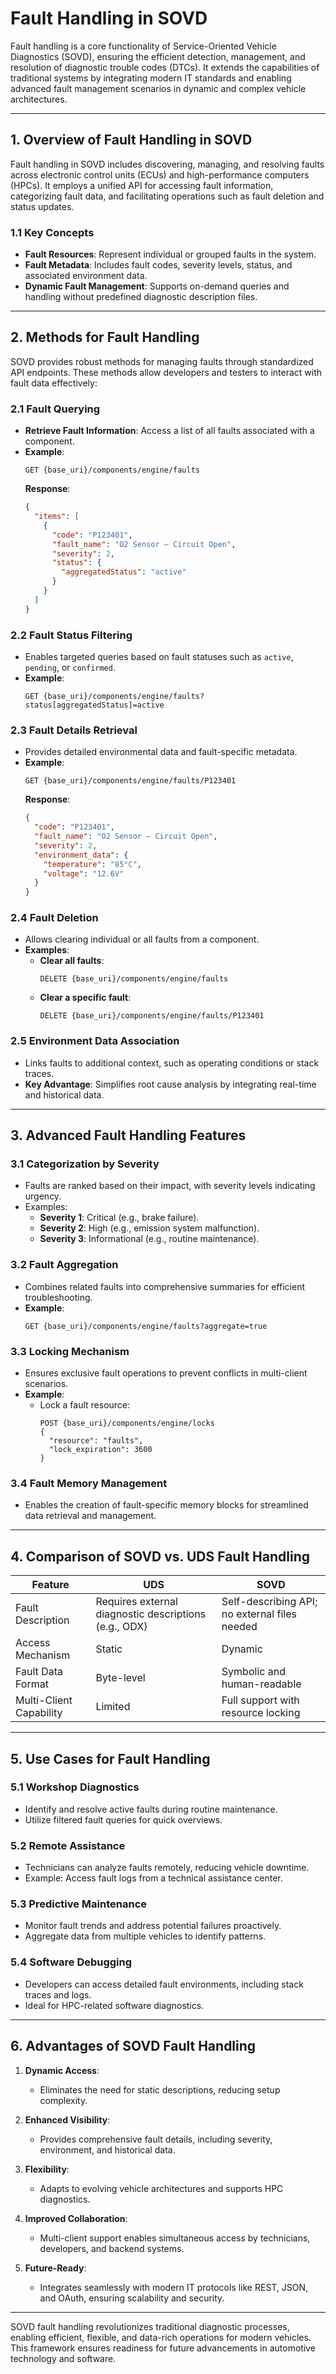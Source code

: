 # Fault Handling in SOVD

Fault handling is a core functionality of Service-Oriented Vehicle Diagnostics (SOVD), ensuring the efficient detection, management, and resolution of diagnostic trouble codes (DTCs). It extends the capabilities of traditional systems by integrating modern IT standards and enabling advanced fault management scenarios in dynamic and complex vehicle architectures.

---

## 1. **Overview of Fault Handling in SOVD**

Fault handling in SOVD includes discovering, managing, and resolving faults across electronic control units (ECUs) and high-performance computers (HPCs). It employs a unified API for accessing fault information, categorizing fault data, and facilitating operations such as fault deletion and status updates.

### 1.1 **Key Concepts**
- **Fault Resources**: Represent individual or grouped faults in the system.
- **Fault Metadata**: Includes fault codes, severity levels, status, and associated environment data.
- **Dynamic Fault Management**: Supports on-demand queries and handling without predefined diagnostic description files.

---

## 2. **Methods for Fault Handling**

SOVD provides robust methods for managing faults through standardized API endpoints. These methods allow developers and testers to interact with fault data effectively:

### 2.1 **Fault Querying**
   - **Retrieve Fault Information**: Access a list of all faults associated with a component.
   - **Example**:
     ```http
     GET {base_uri}/components/engine/faults
     ```
     **Response**:
     ```json
     {
       "items": [
         {
           "code": "P123401",
           "fault_name": "O2 Sensor – Circuit Open",
           "severity": 2,
           "status": {
             "aggregatedStatus": "active"
           }
         }
       ]
     }
     ```

### 2.2 **Fault Status Filtering**
   - Enables targeted queries based on fault statuses such as `active`, `pending`, or `confirmed`.
   - **Example**:
     ```http
     GET {base_uri}/components/engine/faults?status[aggregatedStatus]=active
     ```

### 2.3 **Fault Details Retrieval**
   - Provides detailed environmental data and fault-specific metadata.
   - **Example**:
     ```http
     GET {base_uri}/components/engine/faults/P123401
     ```
     **Response**:
     ```json
     {
       "code": "P123401",
       "fault_name": "O2 Sensor – Circuit Open",
       "severity": 2,
       "environment_data": {
         "temperature": "85°C",
         "voltage": "12.6V"
       }
     }
     ```

### 2.4 **Fault Deletion**
   - Allows clearing individual or all faults from a component.
   - **Examples**:
     - **Clear all faults**:
       ```http
       DELETE {base_uri}/components/engine/faults
       ```
     - **Clear a specific fault**:
       ```http
       DELETE {base_uri}/components/engine/faults/P123401
       ```

### 2.5 **Environment Data Association**
   - Links faults to additional context, such as operating conditions or stack traces.
   - **Key Advantage**: Simplifies root cause analysis by integrating real-time and historical data.

---

## 3. **Advanced Fault Handling Features**

### 3.1 **Categorization by Severity**
   - Faults are ranked based on their impact, with severity levels indicating urgency.
   - Examples:
     - **Severity 1**: Critical (e.g., brake failure).
     - **Severity 2**: High (e.g., emission system malfunction).
     - **Severity 3**: Informational (e.g., routine maintenance).

### 3.2 **Fault Aggregation**
   - Combines related faults into comprehensive summaries for efficient troubleshooting.
   - **Example**:
     ```http
     GET {base_uri}/components/engine/faults?aggregate=true
     ```

### 3.3 **Locking Mechanism**
   - Ensures exclusive fault operations to prevent conflicts in multi-client scenarios.
   - **Example**:
     - Lock a fault resource:
       ```http
       POST {base_uri}/components/engine/locks
       {
         "resource": "faults",
         "lock_expiration": 3600
       }
       ```

### 3.4 **Fault Memory Management**
   - Enables the creation of fault-specific memory blocks for streamlined data retrieval and management.

---

## 4. **Comparison of SOVD vs. UDS Fault Handling**

| Feature                | UDS                                      | SOVD                                        |
|------------------------|------------------------------------------|--------------------------------------------|
| Fault Description      | Requires external diagnostic descriptions (e.g., ODX) | Self-describing API; no external files needed |
| Access Mechanism       | Static                                  | Dynamic                                    |
| Fault Data Format      | Byte-level                              | Symbolic and human-readable                |
| Multi-Client Capability| Limited                                 | Full support with resource locking         |

---

## 5. **Use Cases for Fault Handling**

### 5.1 **Workshop Diagnostics**
   - Identify and resolve active faults during routine maintenance.
   - Utilize filtered fault queries for quick overviews.

### 5.2 **Remote Assistance**
   - Technicians can analyze faults remotely, reducing vehicle downtime.
   - Example: Access fault logs from a technical assistance center.

### 5.3 **Predictive Maintenance**
   - Monitor fault trends and address potential failures proactively.
   - Aggregate data from multiple vehicles to identify patterns.

### 5.4 **Software Debugging**
   - Developers can access detailed fault environments, including stack traces and logs.
   - Ideal for HPC-related software diagnostics.

---

## 6. **Advantages of SOVD Fault Handling**

1. **Dynamic Access**:
   - Eliminates the need for static descriptions, reducing setup complexity.

2. **Enhanced Visibility**:
   - Provides comprehensive fault details, including severity, environment, and historical data.

3. **Flexibility**:
   - Adapts to evolving vehicle architectures and supports HPC diagnostics.

4. **Improved Collaboration**:
   - Multi-client support enables simultaneous access by technicians, developers, and backend systems.

5. **Future-Ready**:
   - Integrates seamlessly with modern IT protocols like REST, JSON, and OAuth, ensuring scalability and security.

---

SOVD fault handling revolutionizes traditional diagnostic processes, enabling efficient, flexible, and data-rich operations for modern vehicles. This framework ensures readiness for future advancements in automotive technology and software.